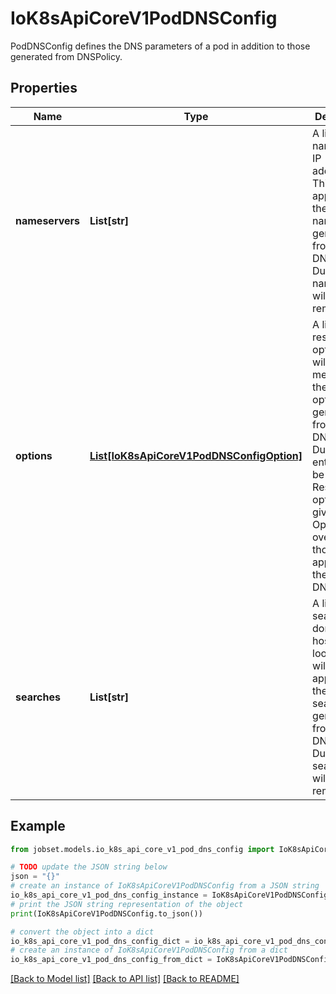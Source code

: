 # IoK8sApiCoreV1PodDNSConfig

PodDNSConfig defines the DNS parameters of a pod in addition to those generated from DNSPolicy.

## Properties

Name | Type | Description | Notes
------------ | ------------- | ------------- | -------------
**nameservers** | **List[str]** | A list of DNS name server IP addresses. This will be appended to the base nameservers generated from DNSPolicy. Duplicated nameservers will be removed. | [optional] 
**options** | [**List[IoK8sApiCoreV1PodDNSConfigOption]**](IoK8sApiCoreV1PodDNSConfigOption.md) | A list of DNS resolver options. This will be merged with the base options generated from DNSPolicy. Duplicated entries will be removed. Resolution options given in Options will override those that appear in the base DNSPolicy. | [optional] 
**searches** | **List[str]** | A list of DNS search domains for host-name lookup. This will be appended to the base search paths generated from DNSPolicy. Duplicated search paths will be removed. | [optional] 

## Example

```python
from jobset.models.io_k8s_api_core_v1_pod_dns_config import IoK8sApiCoreV1PodDNSConfig

# TODO update the JSON string below
json = "{}"
# create an instance of IoK8sApiCoreV1PodDNSConfig from a JSON string
io_k8s_api_core_v1_pod_dns_config_instance = IoK8sApiCoreV1PodDNSConfig.from_json(json)
# print the JSON string representation of the object
print(IoK8sApiCoreV1PodDNSConfig.to_json())

# convert the object into a dict
io_k8s_api_core_v1_pod_dns_config_dict = io_k8s_api_core_v1_pod_dns_config_instance.to_dict()
# create an instance of IoK8sApiCoreV1PodDNSConfig from a dict
io_k8s_api_core_v1_pod_dns_config_from_dict = IoK8sApiCoreV1PodDNSConfig.from_dict(io_k8s_api_core_v1_pod_dns_config_dict)
```
[[Back to Model list]](../README.md#documentation-for-models) [[Back to API list]](../README.md#documentation-for-api-endpoints) [[Back to README]](../README.md)


